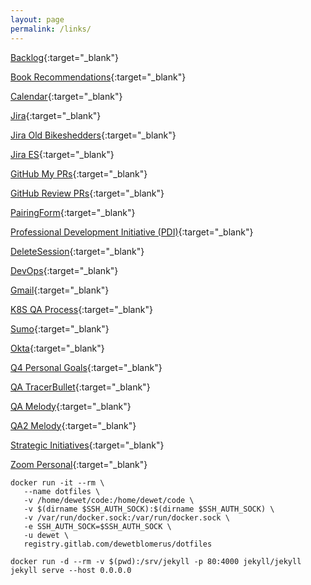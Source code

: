 ```yaml
---
layout: page
permalink: /links/
---
```

[Backlog](https://salesloft.atlassian.net/secure/RapidBoard.jspa?rapidView=3&projectKey=SL&view=planning.nodetail&quickFilter=83){:target="_blank"}

[Book Recommendations](https://trello.com/b/7ewcVqv3/cultue-of-learning){:target="_blank"}

[Calendar](https://calendar.google.com/calendar/render?pli=1#main_7){:target="_blank"}

[Jira](https://salesloft.atlassian.net/secure/RapidBoard.jspa?rapidView=70&projectKey=ISE&selectedIssue=ISE-15){:target="_blank"}

[Jira Old Bikeshedders](https://salesloft.atlassian.net/secure/RapidBoard.jspa?rapidView=3&quickFilter=217){:target="_blank"}

[Jira ES](https://salesloft.atlassian.net/secure/RapidBoard.jspa?rapidView=54){:target="_blank"}

[GitHub My PRs](https://github.com/pulls?utf8=%E2%9C%93&q=is%3Aopen+is%3Apr+author%3Adewetblomerus){:target="_blank"}

[GitHub Review PRs](https://github.com/pulls?utf8=%E2%9C%93&q=is%3Aopen+is%3Apr+is%3Aprivate+label%3A%22ready+for+review%22+review%3Arequired){:target="_blank"}

[PairingForm](https://goo.gl/forms/NT6ZQQNYIMNUg8V43){:target="_blank"}

[Professional Development Initiative (PDI)](https://docs.google.com/a/salesloft.com/forms/d/e/1FAIpQLSdgZzTPwA2CejT0XLt1WVjtd0InwZ7WG705UjtEb2CER-U56Q/viewform){:target="_blank"}

[DeleteSession](chrome://settings/content/cookies){:target="_blank"}

[DevOps](http://devops.salesloft.com/){:target="_blank"}

[Gmail](https://gmail.com){:target="_blank"}

[K8S QA Process](https://salesloft.atlassian.net/wiki/spaces/DEVOPS/pages/82378753/Kubernetes+QA+FAQ){:target="_blank"}

[Sumo](https://service.us2.sumologic.com/ui/bento.html#/workspace/default/search/view/600d6994_a887_6d39_3254_8ea35ee5bde5){:target="_blank"}

[Okta](https://salesloft.okta.com/app/UserHome){:target="_blank"}

[Q4 Personal Goals](https://github.com/dewetblomerus/public-notes/issues/1){:target="_blank"}

[QA TracerBullet](https://tracer-bullet.qasalesloft.com/){:target="_blank"}

[QA Melody](https://accounts.qasalesloft.com/sign_in){:target="_blank"}

[QA2 Melody](https://accounts2.qasalesloft.com/sign_in){:target="_blank"}

[Strategic Initiatives](https://trello.com/b/QFl0QulQ/strategic-initiative-programs-v2){:target="_blank"}

[Zoom Personal](https://salesloft.zoom.us/my/dewetb){:target="_blank"}

```
docker run -it --rm \
   --name dotfiles \
   -v /home/dewet/code:/home/dewet/code \
   -v $(dirname $SSH_AUTH_SOCK):$(dirname $SSH_AUTH_SOCK) \
   -v /var/run/docker.sock:/var/run/docker.sock \
   -e SSH_AUTH_SOCK=$SSH_AUTH_SOCK \
   -u dewet \
   registry.gitlab.com/dewetblomerus/dotfiles
```

`docker run -d --rm -v $(pwd):/srv/jekyll -p 80:4000 jekyll/jekyll jekyll serve --host 0.0.0.0`
